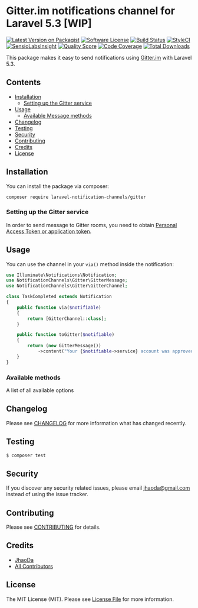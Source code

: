 # Gitter.im notifications channel for Laravel 5.3 [WIP]

[![Latest Version on Packagist](https://img.shields.io/packagist/v/laravel-notification-channels/gitter.svg?style=flat-square)](https://packagist.org/packages/laravel-notification-channels/gitter)
[![Software License](https://img.shields.io/badge/license-MIT-brightgreen.svg?style=flat-square)](LICENSE.md)
[![Build Status](https://img.shields.io/travis/laravel-notification-channels/gitter/master.svg?style=flat-square)](https://travis-ci.org/laravel-notification-channels/gitter)
[![StyleCI](https://styleci.io/repos/:style_ci_id/shield)](https://styleci.io/repos/:style_ci_id)
[![SensioLabsInsight](https://img.shields.io/sensiolabs/i/:sensio_labs_id.svg?style=flat-square)](https://insight.sensiolabs.com/projects/:sensio_labs_id)
[![Quality Score](https://img.shields.io/scrutinizer/g/laravel-notification-channels/gitter.svg?style=flat-square)](https://scrutinizer-ci.com/g/laravel-notification-channels/gitter)
[![Code Coverage](https://img.shields.io/scrutinizer/coverage/g/laravel-notification-channels/gitter/master.svg?style=flat-square)](https://scrutinizer-ci.com/g/laravel-notification-channels/gitter/?branch=master)
[![Total Downloads](https://img.shields.io/packagist/dt/laravel-notification-channels/gitter.svg?style=flat-square)](https://packagist.org/packages/laravel-notification-channels/gitter)

This package makes it easy to send notifications using [Gitter.im](//gitter.im) with Laravel 5.3.

## Contents

- [Installation](#installation)
	- [Setting up the Gitter service](#setting-up-the-Gitter-service)
- [Usage](#usage)
	- [Available Message methods](#available-message-methods)
- [Changelog](#changelog)
- [Testing](#testing)
- [Security](#security)
- [Contributing](#contributing)
- [Credits](#credits)
- [License](#license)


## Installation

You can install the package via composer:

```bash
composer require laravel-notification-channels/gitter
```

### Setting up the Gitter service

In order to send message to Gitter rooms, you need to obtain [Personal Access Token or application token](https://developer.gitter.im/apps).

## Usage

You can use the channel in your `via()` method inside the notification:

```php
use Illuminate\Notifications\Notification;
use NotificationChannels\Gitter\GitterMessage;
use NotificationChannels\Gitter\GitterChannel;

class TaskCompleted extends Notification
{
    public function via($notifiable)
    {
        return [GitterChannel::class];
    }

    public function toGitter($notifiable)
    {
        return (new GitterMessage())
            ->content("Your {$notifiable->service} account was approved!");
    }
}
```

### Available methods

A list of all available options

## Changelog

Please see [CHANGELOG](CHANGELOG.md) for more information what has changed recently.

## Testing

``` bash
$ composer test
```

## Security

If you discover any security related issues, please email jhaoda@gmail.com instead of using the issue tracker.

## Contributing

Please see [CONTRIBUTING](CONTRIBUTING.md) for details.

## Credits

- [JhaoDa](https://github.com/jhaoda)
- [All Contributors](../../contributors)

## License

The MIT License (MIT). Please see [License File](LICENSE.md) for more information.
